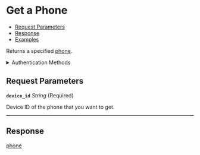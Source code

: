 # Get a Phone


- [Request Parameters](./#request-parameters)
- [Response](./#response)
- [Examples](./#examples)

Returns a specified [phone](../../capability-guides/mobile-access/managing-phones-for-a-user-identity.md).


<details>

<summary>Authentication Methods</summary>

- API key
- Personal access token
  <br>Must also include the `seam-workspace` header in the request.

To learn more, see [Authentication](https://docs.seam.co/latest/api/authentication).
</details>

## Request Parameters

**`device_id`** *String* (Required)

Device ID of the phone that you want to get.

---


## Response

[phone](./)


